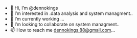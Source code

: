 - 👋 Hi, I’m @dennokings
- 👀 I’m interested in .data analysis and system managment..
- 🌱 I’m currently working ...
- 💞️ I’m looking to collaborate on  system managment..
- 📫 How to reach me dennokings.88@gmail.com...

<!---
dennokings/dennokings is a ✨ special ✨ repository because its `README.md` (this file) appears on your GitHub profile.
You can click the Preview link to take a look at your changes.
--->
